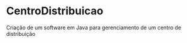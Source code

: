 # CentroDistribuicao
Criação de um software em Java para gerenciamento de um centro de distribuição
